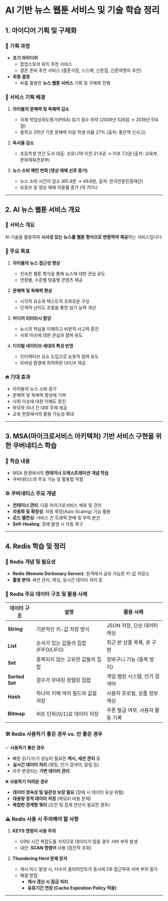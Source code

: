 # AI 기반 뉴스 웹툰 서비스 및 기술 학습 정리

## 1. 아이디어 기획 및 구체화

### 🎯 기획 과정
- **초기 아이디어**
  - 팝업스토어 위치 추천 서비스
  - 결혼 준비 추천 서비스 (결혼식장, 스드메, 신혼집, 신혼여행지 추천)
- **최종 결정**
  - AI를 활용한 **뉴스 웹툰 서비스** 기획 및 구체화 진행

### 📌 서비스 기획 배경
1. **아이들의 문해력 및 독해력 감소**
   - 국제 학업성취도평가(PISA) 읽기 점수 하락 (2009년 526점 → 2018년 514점)
   - 중학교 3학년 기준 문해력 미달 학생 비율 27% (출처: 좋은책 신사고)
   
2. **독서율 감소**
   - 초등학생 연간 도서 대출: 코로나19 이전 21.8권 → 이후 7.3권 (출처: 교육부, 문화체육관광부)
   
3. **뉴스 소비 패턴 변화 (영상 매체 선호 증가)**
   - 뉴스 소비 시간이 감소 (60.4분 → 49.8분, 출처: 한국언론진흥재단)
   - 유튜브 등 영상 매체 이용률 증가 (약 70%)

---

## 2. AI 뉴스 웹툰 서비스 개요

### 📌 서비스 개요
AI 기술을 활용하여 **시사성 있는 뉴스를 웹툰 형식으로 변환하여 제공**하는 서비스입니다.

### 🎯 주요 목표
1. **아이들의 뉴스 접근성 향상**
   - 친숙한 웹툰 형식을 통해 뉴스에 대한 관심 유도
   - 연령별, 수준별 맞춤형 콘텐츠 제공

2. **문해력 및 독해력 향상**
   - 시각적 요소와 텍스트의 조화로운 구성
   - 단계적 난이도 조절을 통한 읽기 능력 개선

3. **미디어 리터러시 함양**
   - 뉴스의 핵심을 이해하고 비판적 사고력 증진
   - 사회 이슈에 대한 관심과 참여 유도

4. **디지털 네이티브 세대의 특성 반영**
   - 인터랙티브 요소 도입으로 능동적 참여 유도
   - 모바일 환경에 최적화된 UI/UX 제공

### 🔥 기대 효과
- 아이들의 뉴스 소비 증가
- 문해력 및 독해력 향상에 기여
- 사회 이슈에 대한 이해도 증진
- 부모와 자녀 간 대화 주제 제공
- 교육 현장에서의 활용 가능성 확대

---

## 3. MSA(마이크로서비스 아키텍처) 기반 서비스 구현을 위한 쿠버네티스 학습

### 📌 학습 내용
- MSA 환경에서의 **컨테이너 오케스트레이션 개념 학습**
- 쿠버네티스의 주요 기능 및 활용법 익힘

### ⚙️ 쿠버네티스 주요 개념
- **컨테이너 관리**: 다중 마이크로서비스 배포 및 관리
- **자동화 및 확장성**: 자동 확장(Auto Scaling) 기능 활용
- **로드 밸런싱**: 서비스 간 트래픽 분배 및 부하 분산
- **Self-Healing**: 장애 발생 시 자동 복구

---

## 4. Redis 학습 및 정리

### 📌 Redis 개념 및 필요성
- **Redis (Remote Dictionary Server)**: 원격에서 공유 가능한 키-값 저장소
- **활용 분야**: 세션 관리, 캐싱, 실시간 데이터 처리 등

### 📂 Redis 주요 데이터 구조 및 활용 사례
| 데이터 구조  | 설명 | 활용 사례 |
|-------------|--------------------------------------------------|---------------------------------|
| **String** | 기본적인 키-값 저장 방식 | JSON 저장, 단순 데이터 캐싱 |
| **List** | 순서가 있는 값들의 집합 (FIFO/LIFO) | 최근 본 상품 목록, 큐 구현 |
| **Set** | 중복되지 않는 고유한 값들의 집합 | 장바구니 기능 (중복 방지) |
| **Sorted Set** | 점수가 부여된 정렬된 집합 | 게임 랭킹 시스템, 인기 검색어 |
| **Hash** | 하나의 키에 여러 필드와 값을 저장 | 사용자 프로필, 상품 정보 캐싱 |
| **Bitmap** | 비트 단위(0/1)로 데이터 저장 | 쿠폰 발급 여부, 사용자 활동 기록 |

### 🛠 Redis 사용하기 좋은 경우 vs. 안 좋은 경우
✅ **사용하기 좋은 경우**
- 빠른 읽기/쓰기 성능이 필요한 **캐시, 세션 관리** 등
- **실시간 데이터 처리** (랭킹, 인기 검색어, 알림 등)
- 자주 변경되는 **가변 데이터 관리**

❌ **사용하기 어려운 경우**
- **데이터 영속성 및 일관성 보장 필요** (장애 시 데이터 유실 위험)
- **대용량 정적 데이터 저장** (메모리 비용 문제)
- **복잡한 관계형 쿼리** (조인 및 집계 연산이 필요한 경우)

### ⚠️ Redis 사용 시 주의해야 할 사항
1. **KEYS 명령어 사용 주의**
   - O(N) 시간 복잡도를 가지므로 데이터가 많을 경우 서버 부하 발생
   - 대안: **SCAN 명령어** 사용 (점진적 조회)

2. **Thundering Herd 문제 방지**
   - 캐시 미스 발생 시, 다수의 클라이언트가 동시에 DB 접근하여 서버 부하 증가
   - 해결 방법:
     - **캐시 갱신 시 잠금 처리**
     - **유효기간 연장 (Cache Expiration Policy 적용)**

---

